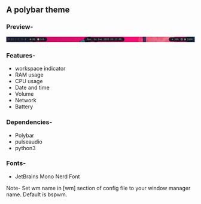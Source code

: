 ## A polybar theme

### Preview-
![Preview](preview.png)

### Features-
- workspace indicator
- RAM usage
- CPU usage
- Date and time
- Volume
- Network
- Battery

### Dependencies-
- Polybar
- pulseaudio
- python3 

### Fonts-
- JetBrains Mono Nerd Font

Note-
Set wm name in [wm] section of config file to your window manager name.
Default is bspwm.
